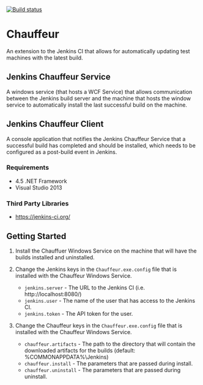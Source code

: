 [![Build status](https://ci.appveyor.com/api/projects/status/c46okqadhrke0at7/branch/master?svg=true)](https://ci.appveyor.com/project/Jumpercables/chauffeur/branch/master)

# Chauffeur #
An extension to the Jenkins CI that allows for automatically updating test machines with the latest build.

## Jenkins Chauffeur Service ##
A windows service (that hosts a WCF Service) that allows communication between the Jenkins build server and the machine that hosts the window service to automatically
install the last successful build on the machine.

## Jenkins Chauffeur Client ##
A console application that notifies the Jenkins Chauffeur Service that a successful build has completed and should be installed, which needs to be configured as a post-build event in Jenkins.

### Requirements ###
- 4.5 .NET Framework
- Visual Studio 2013

### Third Party Libraries ###
- https://jenkins-ci.org/ 


## Getting Started ##

1. Install the Chauffuer Windows Service on the machine that will have the builds installed and uninstalled.

2. Change the Jenkins keys in the `Chauffeur.exe.config` file that is installed with the Chauffeur Windows Service.

    - `jenkins.server` - The URL to the Jenkins CI (i.e. http://localhost:8080/)
    - `jenkins.user` - The name of the user that has access to the Jenkins CI.
    - `jenkins.token` - The API token for the user.     

3. Change the Chauffeur keys in the `Chauffeur.exe.config` file that is installed with the Chauffeur Windows Service.

    - `chauffeur.artifacts` - The path to the directory that will contain the downloaded artifacts for the builds (default: %COMMONAPPDATA%\Jenkins)
    - `chauffeur.install` - The parameters that are passed during install.
    - `chauffeur.uninstall` - The parameters that are passed during uninstall.     